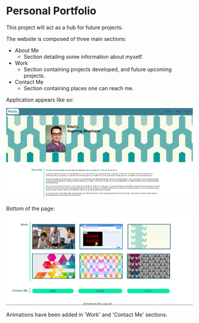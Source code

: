 # Personal Portfolio

This project will act as a hub for future projects. 

The website is composed of three main sections:
* About Me
    * Section detailing some information about myself.
* Work
    * Section containing projects developed, and future upcoming projects.
* Contact Me
    * Section containing places one can reach me. 

Application appears like so:

![application](assets/assignment.png)

Bottom of the page: 

![application](assets/bottom-page.png)

Animations have been added in 'Work' and 'Contact Me' sections. 
